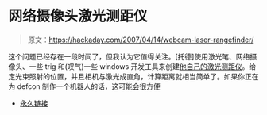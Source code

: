 # 网络摄像头激光测距仪

> 原文：<https://hackaday.com/2007/04/14/webcam-laser-rangefinder/>

这个问题已经存在一段时间了，但我认为它值得关注。[托德]使用激光笔、网络摄像头、一些 trig 和(叹气)一些 windows 开发工具来创建[他自己的激光测距仪](https://sites.google.com/site/todddanko/home/webcam_laser_ranger)。给定光束照射的位置，并且相机与激光成直角，计算距离就相当简单了。如果你正在为 defcon 制作一个机器人的话，这可能会很方便

*   [永久链接](http://www.pages.drexel.edu/~twd25/webcam_laser_ranger.html)